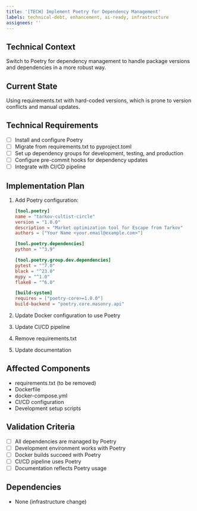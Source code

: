 ```yaml
---
title: '[TECH] Implement Poetry for Dependency Management'
labels: technical-debt, enhancement, ai-ready, infrastructure
assignees: ''
---
```


## Technical Context
Switch to Poetry for dependency management to handle package versions and dependencies in a more robust way.

## Current State
Using requirements.txt with hard-coded versions, which is prone to version conflicts and manual updates.

## Technical Requirements
- [ ] Install and configure Poetry
- [ ] Migrate from requirements.txt to pyproject.toml
- [ ] Set up dependency groups for development, testing, and production
- [ ] Configure pre-commit hooks for dependency updates
- [ ] Integrate with CI/CD pipeline

## Implementation Plan
1. Add Poetry configuration:
   ```toml
   [tool.poetry]
   name = "tarkov-cultist-circle"
   version = "1.0.0"
   description = "Market optimization tool for Escape from Tarkov"
   authors = ["Your Name <your.email@example.com>"]

   [tool.poetry.dependencies]
   python = "^3.9"

   [tool.poetry.group.dev.dependencies]
   pytest = "^7.0"
   black = "^23.0"
   mypy = "^1.0"
   flake8 = "^6.0"

   [build-system]
   requires = ["poetry-core>=1.0.0"]
   build-backend = "poetry.core.masonry.api"
   ```

2. Update Docker configuration to use Poetry
3. Update CI/CD pipeline
4. Remove requirements.txt
5. Update documentation

## Affected Components
- requirements.txt (to be removed)
- Dockerfile
- docker-compose.yml
- CI/CD configuration
- Development setup scripts

## Validation Criteria
- [ ] All dependencies are managed by Poetry
- [ ] Development environment works with Poetry
- [ ] Docker builds succeed with Poetry
- [ ] CI/CD pipeline uses Poetry
- [ ] Documentation reflects Poetry usage

## Dependencies
- None (infrastructure change)